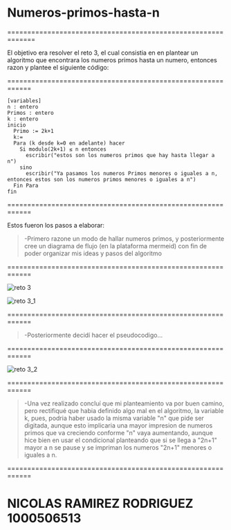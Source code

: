 # Numeros-primos-hasta-n

=============================================================

El objetivo era resolver el reto 3, el cual consistia en
en plantear un algoritmo que encontrara los numeros primos
hasta un numero, entonces razon y plantee el siguiente
código: 

============================================================

```
[variables]
n : entero
Primos : entero
k : entero
inicio
  Primo := 2k+1
  k:= 
  Para (k desde k=0 en adelante) hacer
    Si modulo(2k+1) ≤ n entonces
      escribir("estos son los numeros primos que hay hasta llegar a n")
    sino
      escribir("Ya pasamos los numeros Primos menores o iguales a n, entonces estos son los numeros primos menores o iguales a n")
  Fin Para
fin

```

============================================================

  Estos fueron los pasos a elaborar:
  
>-Primero razone un modo de hallar numeros primos, y posteriormente cree
>un diagrama de flujo (en la plataforma mermeid) con fin de poder organizar mis ideas y pasos del
>algoritmo

============================================================

![reto 3](https://github.com/user-attachments/assets/9ff50668-3178-4d85-93b5-3806b5fde920)

![reto 3_1](https://github.com/user-attachments/assets/17cff187-8d50-4be8-bb29-2b943f61559f)

============================================================

>-Posteriormente decidí hacer el pseudocodigo...

============================================================

![reto 3_2](https://github.com/user-attachments/assets/646670ff-5b06-4489-9950-d270ab3876be)

============================================================

>-Una vez realizado concluí que mi planteamiento va por buen camino, pero rectifiqué que habia 
>definido algo mal en el algoritmo, la variable k, pues, podria haber usado la misma variable
>"n" que pide ser digitada, aunque esto implicaria una mayor impresion de numeros primos
>que va creciendo conforme "n" vaya aumentando, aunque hice bien en usar el condicional planteando
>que si se llega a "2n+1" mayor a n se pause y se impriman los numeros "2n+1" menores o iguales a n. 

============================================================

# NICOLAS RAMIREZ RODRIGUEZ 1000506513

